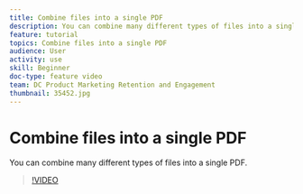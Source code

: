 ```yaml
---
title: Combine files into a single PDF
description: You can combine many different types of files into a single PDF
feature: tutorial
topics: Combine files into a single PDF
audience: User
activity: use
skill: Beginner
doc-type: feature video
team: DC Product Marketing Retention and Engagement
thumbnail: 35452.jpg
---
```


# Combine files into a single PDF

You can combine many different types of files into a single PDF. 

>[!VIDEO](https://video.tv.adobe.com/v/35452?hidetitle=true)
